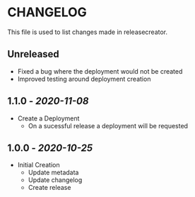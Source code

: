 # CHANGELOG

This file is used to list changes made in releasecreator.

## Unreleased

- Fixed a bug where the deployment would not be created
- Improved testing around deployment creation

## 1.1.0 - *2020-11-08*

- Create a Deployment
  - On a sucessful release a deployment will be requested

## 1.0.0 - *2020-10-25*

- Initial Creation
  - Update metadata
  - Update changelog
  - Create release

